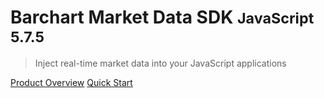 # Barchart Market Data SDK <small>JavaScript 5.7.5</small>

> Inject real-time market data into your JavaScript applications

[Product Overview](/content/product_overview)
[Quick Start](/content/quick_start)
